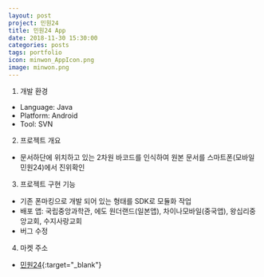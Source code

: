 ```yaml
---
layout: post
project: 민원24
title: 민원24 App
date: 2018-11-30 15:30:00 
categories: posts 
tags: portfolio
icon: minwon_AppIcon.png
image: minwon.png
---
```


1) 개발 환경  
 - Language: Java  
 - Platform: Android  
 - Tool: SVN 

2) 프로젝트 개요  
 - 문서하단에 위치하고 있는 2차원 바코드를 인식하여 원본 문서를 
   스마트폰(모바일 민원24)에서 진위확인

3) 프로젝트 구현 기능
 - 기존 폰마킹으로 개발 되어 있는 형태를 SDK로 모듈화 작업
 - 배포 앱: 국립중앙과학관, 에도 원더랜드(일본앱), 차이나모바일(중국앱), 왕십리중앙교회, 수지사랑교회
 - 버그 수정  
 

4) 마켓 주소  
 - [민원24](https://play.google.com/store/apps/details?id=kr.go.minwon.m&hl=ko){:target="_blank"}  



